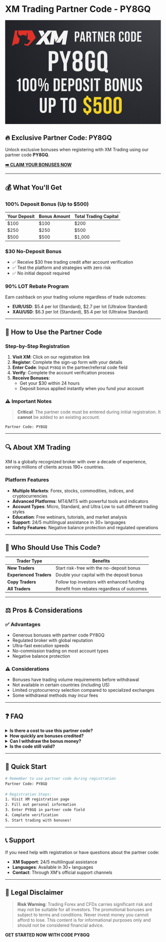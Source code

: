 # XM Trading Partner Code - PY8GQ

![XM Trading Banner](xm-trading-banner.png)

## 🔥 Exclusive Partner Code: **PY8GQ**

Unlock exclusive bonuses when registering with XM Trading using our partner code **PY8GQ**.

**[➡️ CLAIM YOUR BONUSES NOW](https://affs.click/ete87)**

---

## 💰 What You'll Get

### 100% Deposit Bonus (Up to $500)

| Your Deposit | Bonus Amount | Total Trading Capital |
|--------------|--------------|----------------------|
| $100         | $100         | $200                 |
| $250         | $250         | $500                 |
| $500         | $500         | $1,000               |

### $30 No-Deposit Bonus
- ✅ Receive $30 free trading credit after account verification
- ✅ Test the platform and strategies with zero risk
- ✅ No initial deposit required

### 90% LOT Rebate Program
Earn cashback on your trading volume regardless of trade outcomes:

- **EUR/USD**: $5.4 per lot (Standard), $2.7 per lot (Ultralow Standard)
- **XAU/USD**: $6.3 per lot (Standard), $5.4 per lot (Ultralow Standard)

---

## 🚀 How to Use the Partner Code

### Step-by-Step Registration

1. **Visit XM**: Click on our registration link
2. **Register**: Complete the sign-up form with your details
3. **Enter Code**: Input `PY8GQ` in the partner/referral code field
4. **Verify**: Complete the account verification process
5. **Receive Bonuses**: 
   - Get your $30 within 24 hours
   - Deposit bonus applied instantly when you fund your account

### ⚠️ Important Notes

> **Critical**: The partner code must be entered during initial registration. It **cannot** be added to an existing account.

```
Partner Code: PY8GQ
```

---

## 🔍 About XM Trading

XM is a globally recognized broker with over a decade of experience, serving millions of clients across 190+ countries.

### Platform Features
- **Multiple Markets**: Forex, stocks, commodities, indices, and cryptocurrencies
- **Advanced Platforms**: MT4/MT5 with powerful tools and indicators
- **Account Types**: Micro, Standard, and Ultra Low to suit different trading styles
- **Education**: Free webinars, tutorials, and market analysis
- **Support**: 24/5 multilingual assistance in 30+ languages
- **Safety Features**: Negative balance protection and regulated operations

---

## 👥 Who Should Use This Code?

| Trader Type | Benefits |
|-------------|----------|
| **New Traders** | Start risk-free with the no-deposit bonus |
| **Experienced Traders** | Double your capital with the deposit bonus |
| **Copy Traders** | Follow top investors with enhanced funding |
| **All Traders** | Benefit from rebates regardless of outcomes |

---

## ⚖️ Pros & Considerations

### ✅ Advantages
- Generous bonuses with partner code PY8GQ
- Regulated broker with global reputation
- Ultra-fast execution speeds
- No-commission trading on most account types
- Negative balance protection

### ⚠️ Considerations
- Bonuses have trading volume requirements before withdrawal
- Not available in certain countries (including US)
- Limited cryptocurrency selection compared to specialized exchanges
- Some withdrawal methods may incur fees

---

## ❓ FAQ

<details>
<summary><strong>Is there a cost to use this partner code?</strong></summary>

No, the code is completely free to use. XM covers all commissions.
</details>

<details>
<summary><strong>How quickly are bonuses credited?</strong></summary>

The $30 no-deposit bonus is credited within 24 hours after verification. The 100% deposit bonus is applied instantly after funding.
</details>

<details>
<summary><strong>Can I withdraw the bonus money?</strong></summary>

Bonuses have minimum trading volume requirements before withdrawal. Profits can typically be withdrawn according to normal conditions.
</details>

<details>
<summary><strong>Is the code still valid?</strong></summary>

Yes, the code PY8GQ is valid as of May 2025, but offers may change. Use it now to ensure you receive the current benefits.
</details>

---

## 🎯 Quick Start

```bash
# Remember to use partner code during registration
Partner Code: PY8GQ

# Registration Steps:
1. Visit XM registration page
2. Fill out personal information
3. Enter PY8GQ in partner code field
4. Complete verification
5. Start trading with bonuses!
```

---

## 📞 Support

If you need help with registration or have questions about the partner code:

- **XM Support**: 24/5 multilingual assistance
- **Languages**: Available in 30+ languages
- **Contact**: Through XM's official support channels

---

## 📄 Legal Disclaimer

> **Risk Warning**: Trading Forex and CFDs carries significant risk and may not be suitable for all investors. The promotional bonuses are subject to terms and conditions. Never invest money you cannot afford to lose. This content is for informational purposes only and should not be considered financial advice.



**GET STARTED NOW WITH CODE PY8GQ**

